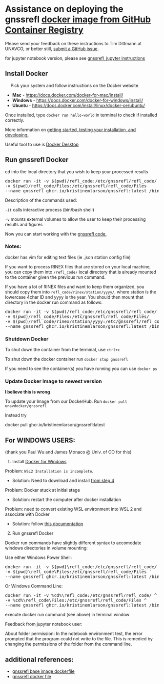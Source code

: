 # Assistance on deploying the gnssrefl [docker image from GitHub Container Registry](https://github.com/kristinemlarson/gnssrefl/pkgs/container/gnssrefl)

Please send your feedback on these instructions to Tim Dittmann at UNAVCO, or better still, [submit a GitHub issue](https://github.com/kristinemlarson/gnssrefl/blob/master/.github/ISSUE_TEMPLATE/bug_report.md).

for jupyter notebook version, please see [gnssrefl_jupyter instructions](https://www.unavco.org/gitlab/gnss_reflectometry/gnssrefl_jupyter)
## Install Docker
&ensp;&ensp; Pick your system and follow instructions on the Docker website. 
* **Mac** - https://docs.docker.com/docker-for-mac/install/ 
* **Windows** - https://docs.docker.com/docker-for-windows/install/ 
* **Ubuntu** - https://docs.docker.com/install/linux/docker-ce/ubuntu/ 

Once installed, type `docker run hello-world` in terminal to check if installed correctly.

More information on [getting started, testing your installation, and developing.](https://docs.docker.com/get-started/) 

Useful tool to use is [Docker Desktop](https://www.docker.com/products/docker-desktop)

## Run gnssrefl Docker

cd into the local directory that you wish to keep your processed results

<PRE>
docker run -it -v $(pwd)/refl_code:/etc/gnssrefl/refl_code/  
-v $(pwd)/refl_code/Files:/etc/gnssrefl/refl_code/Files 
--name gnssrefl ghcr.io/kristinemlarson/gnssrefl:latest /bin/bash
</PRE>

Description of the commands used:  

<code>-it</code> calls interactive process (bin/bash shell) 

<code>-v</code> mounts external volumes to allow the user to keep their processing results and figures 

Now you can start working with the [gnssrefl code.](https://github.com/kristinemlarson/gnssrefl#understanding)

### Notes:
docker has vim for editing text files (ie .json station config file)

If you want to process RINEX files that are stored on your local machine, you can copy them into 
<code>/refl_code/</code> local directory that is already mounted to the container given the previous run command.  

If you have a lot of RINEX files and want to keep them organized, you should copy them 
into <code>refl_code/rinex/station/yyyy/</code>, where station is the lowercase 4char ID and yyyy is the year. 
You should then mount that directory in the docker run command as follows: 

<PRE>
docker run -it -v $(pwd)/refl_code:/etc/gnssrefl/refl_code/ 
-v $(pwd)/refl_code/Files:/etc/gnssrefl/refl_code/Files/  
-v $(pwd)/refl_code/rinex/station/yyyy:/etc/gnssrefl/refl_code/rinex/station/yyyy/ 
--name gnssrefl ghcr.io/kristinemlarson/gnssrefl:latest /bin/bash 
</PRE>


### Shutdown Docker <a name="Shutdown"></a>
To shut down the container from the terminal, use `ctrl+c`

To shut down the docker container run `docker stop gnssrefl`

If you need to see the container(s) you have running you can use `docker ps`

### Update Docker Image to newest version <a name="Update Docker"></a>


**I believe this is wrong**

To update your Image from our DockerHub. Run `docker pull unavdocker/gnssrefl`

Instead try

docker pull ghcr.io/kristinemlarson/gnssrefl:latest


## For WINDOWS USERS:
(thank you Paul Wu and James Monaco @ Univ. of CO for this)

1. Install [Docker for Windows](https://docs.docker.com/desktop/windows/install/)

Problem: <code>WSL2 Installation is incomplete</code>.  

* Solution: Need to download and install [from step 4](https://docs.microsoft.com/en-us/windows/wsl/install-manual#step-4---download-the-linux-kernel-update-package)


Problem: Docker stuck at initial stage

* Solution: restart the computer after docker installation

Problem: need to convert existing WSL environment into WSL 2 and associate with Docker

* Solution: follow [this documentation](https://docs.docker.com/desktop/windows/wsl/)

2. Run gnssrefl Docker

Docker run commands have slightly different syntax to accomodate windows directories in volume mounting:

Use either Windows Power Shell:

<PRE>
docker run -it -v ${pwd}\refl_code:/etc/gnssrefl/refl_code/ `
-v ${pwd}\refl_code\Files:/etc/gnssrefl/refl_code/Files `
--name gnssrefl ghcr.io/kristinemlarson/gnssrefl:latest /bin/bash 
</pre>

Or Windows Command Line:

<PRE>
docker run -it -v %cd%\refl_code:/etc/gnssrefl/refl_code/ ^
-v %cd%\refl_code\Files:/etc/gnssrefl/refl_code/Files ^
--name gnssrefl ghcr.io/kristinemlarson/gnssrefl:latest /bin/bash 
</pre>

execute docker run command (see above) in terminal window

Feedback from jupyter notebook user:

About folder permission: In the notebook environment test, the error prompted that the program could not 
write to the file.  This is remedied by changing the permissions of the folder from the command line.

## additional references:
* [gnssrefl base image dockerfile](https://gitlab.com/gnss_reflectometry/gnssrefl_docker_base_img/-/blob/master/Dockerfile)
* [gnssrefl docker file](https://github.com/kristinemlarson/gnssrefl/blob/master/Dockerfile)


